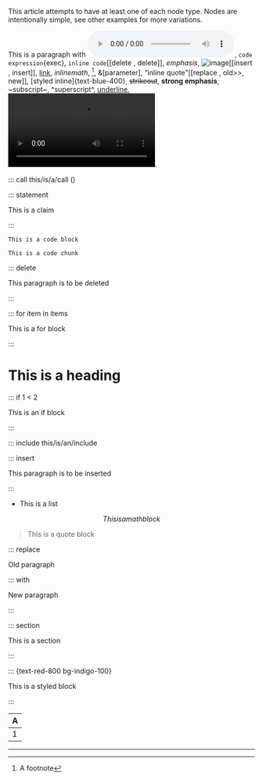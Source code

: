 This article attempts to have at least one of each node type. Nodes are intentionally simple, see other examples for more variations.

This is a paragraph with ![audio](https://example.org/cat.mp3), `code expression`{exec}, `inline code`[[delete , delete]], _emphasis_, ![image](https://example.org/cat.jpg)[[insert , insert]], [link](https://example.org), $inline math$, [^1], &[parameter], <q>inline quote</q>[[replace , old>>, new]], [styled inline]{text-blue-400}, ~~strikeout~~, **strong emphasis**, ~subscript~, ^superscript^, <u>underline</u>, ![video](https://example.org/cat.mp4).

::: call this/is/a/call ()

::: statement

This is a claim

:::

```
This is a code block
```

```exec
This is a code chunk
```

::: delete

This paragraph is to be deleted

:::

::: for item in items

This is a for block

:::

# This is a heading

::: if 1 < 2

This is an if block

:::

::: include this/is/an/include

::: insert

This paragraph is to be inserted

:::

- This is a list

$$
This is a math block
$$

> This is a quote block

::: replace

Old paragraph

::: with

New paragraph

:::

::: section

This is a section

:::

::: {text-red-800 bg-indigo-100}

This is a styled block

:::

| A   |
| --- |
| 1   |

***

[^1]: A footnote